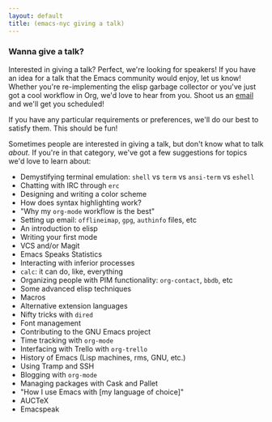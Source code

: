 ```yaml
---
layout: default
title: (emacs-nyc giving a talk)
---
```


### Wanna give a talk?

Interested in giving a talk? Perfect, we're looking for speakers! If you have an idea for a talk that the Emacs community would enjoy, let us know! Whether you're re-implementing the elisp garbage collector or you've just got a cool workflow in Org, we'd love to hear from you. Shoot us an [email] and we'll get you scheduled!

If you have any particular requirements or preferences, we'll do our best to satisfy them. This should be fun!

Sometimes people are interested in giving a talk, but don't know what to talk *about.* If you're in that category, we've got a few suggestions for topics we'd love to learn about:

* Demystifying terminal emulation: `shell` vs `term` vs `ansi-term` vs `eshell`
* Chatting with IRC through `erc`
* Designing and writing a color scheme
* How does syntax highlighting work?
* "Why my `org-mode` workflow is the best"
* Setting up email: `offlineimap`, `gpg`, `authinfo` files, etc
* An introduction to elisp
* Writing your first mode
* VCS and/or Magit
* Emacs Speaks Statistics
* Interacting with inferior processes
* `calc`: it can do, like, everything
* Organizing people with PIM functionality: `org-contact`, `bbdb`, etc
* Some advanced elisp techniques
* Macros
* Alternative extension languages
* Nifty tricks with `dired`
* Font management
* Contributing to the GNU Emacs project
* Time tracking with `org-mode`
* Interfacing with Trello with `org-trello`
* History of Emacs (Lisp machines, rms, GNU, etc.)
* Using Tramp and SSH
* Blogging with `org-mode`
* Managing packages with Cask and Pallet
* "How I use Emacs with \[my language of choice\]"
* AUCTeX
* Emacspeak

[email]: mailto:admin@emacsnyc.org
